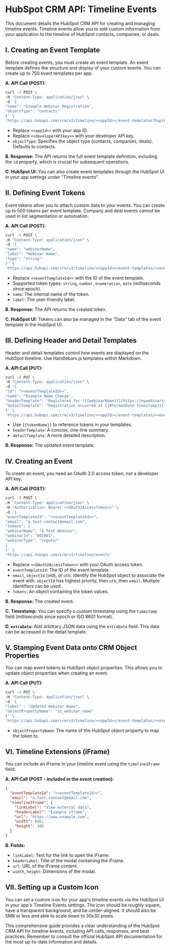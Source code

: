 # HubSpot CRM API: Timeline Events

This document details the HubSpot CRM API for creating and managing timeline events.  Timeline events allow you to add custom information from your application to the timeline of HubSpot contacts, companies, or deals.

## I. Creating an Event Template

Before creating events, you must create an event template.  An event template defines the structure and display of your custom events.  You can create up to 750 event templates per app.

**A. API Call (POST):**

```bash
curl -X POST \
-H "Content-Type: application/json" \
-d '{
"name": "Example Webinar Registration",
"objectType": "contacts"
}' \
'https://api.hubapi.com/crm/v3/timeline/<<appId>>/event-templates?hapikey=<<developerAPIkey>>'
```

* Replace `<<appId>>` with your app ID.
* Replace `<<developerAPIkey>>` with your developer API key.
* `objectType`:  Specifies the object type (contacts, companies, deals).  Defaults to contacts.

**B. Response:**  The API returns the full event template definition, including the `id` property, which is crucial for subsequent operations.

**C. HubSpot UI:**  You can also create event templates through the HubSpot UI in your app settings under "Timeline events".


## II. Defining Event Tokens

Event tokens allow you to attach custom data to your events.  You can create up to 500 tokens per event template.  Company and deal events cannot be used in list segmentation or automation.

**A. API Call (POST):**

```bash
curl -X POST \
-H "Content-Type: application/json" \
-d '{
"name": "webinarName",
"label": "Webinar Name",
"type": "string"
}' \
'https://api.hubapi.com/crm/v3/timeline/<<appId>>/event-templates/<<eventTemplateId>>/tokens?hapikey=<<developerHapikey>>'
```

* Replace `<<eventTemplateId>>` with the ID of the event template.
* Supported token types: `string`, `number`, `enumeration`, `date` (milliseconds since epoch).
* `name`:  The internal name of the token.
* `label`: The user-friendly label.

**B. Response:** The API returns the created token.

**C. HubSpot UI:** Tokens can also be managed in the "Data" tab of the event template in the HubSpot UI.


## III. Defining Header and Detail Templates

Header and detail templates control how events are displayed on the HubSpot timeline.  Use Handlebars.js templates within Markdown.

**A. API Call (PUT):**

```bash
curl -X PUT \
-H "Content-Type: application/json" \
-d '{
"id": "<<eventTemplateId>>",
"name": "Example Name Change",
"headerTemplate": "Registered for [{{webinarName}}](https://mywebinarsystem/webinar/{{webinarId}})",
"detailTemplate": "Registration occurred at {{#formatDate timestamp}}{{/formatDate}}"
}' \
'https://api.hubapi.com/crm/v3/timeline/<<appId>>/event-templates/<<eventTemplateId>>?hapikey=<<developerHapikey>>'
```

* Use `{{tokenName}}` to reference tokens in your templates.
* `headerTemplate`: A concise, one-line summary.
* `detailTemplate`: A more detailed description.

**B. Response:** The updated event template.


## IV. Creating an Event

To create an event, you need an OAuth 2.0 access token, not a developer API key.

**A. API Call (POST):**

```bash
curl -X POST \
-H "Content-Type: application/json" \
-H "Authorization: Bearer <<OAuth2AccessToken>>" \
-d '{
"eventTemplateId": "<<eventTemplateId>>",
"email": "a.test.contact@email.com",
"tokens": {
"webinarName": "A Test Webinar",
"webinarId": "001001",
"webinarType": "regular"
}
}' \
'https://api.hubapi.com/crm/v3/timeline/events'
```

* Replace `<<OAuth2AccessToken>>` with your OAuth access token.
* `eventTemplateId`: The ID of the event template.
* `email`, `objectId` (vid), or `utk`:  Identify the HubSpot object to associate the event with.  `objectId` has highest priority, then `utk`, then `email`.  Multiple identifiers can be used.
* `tokens`:  An object containing the token values.

**B. Response:** The created event.

**C. Timestamp:** You can specify a custom timestamp using the `timestamp` field (milliseconds since epoch or ISO 8601 format).

**D. `extraData`:** Add arbitrary JSON data using the `extraData` field.  This data can be accessed in the detail template.


## V. Stamping Event Data onto CRM Object Properties

You can map event tokens to HubSpot object properties. This allows you to update object properties when creating an event.

**A. API Call (PUT):**

```bash
curl -X PUT \
-H "Content-Type: application/json" \
-d '{
"label" : "Updated Webinar Name",
"objectPropertyName": "zz_webinar_name"
}' \
'https://api.hubapi.com/crm/v3/timeline/<<appId>>/event-templates/<<eventTemplateId>>/tokens/<<tokenName>>?hapikey=<<developerHapikey>>'
```

* `objectPropertyName`: The name of the HubSpot object property to map the token to.


## VI. Timeline Extensions (iFrame)

You can include an iFrame in your timeline event using the `timelineIFrame` field.

**A.  API Call (POST - included in the event creation):**

```json
{
  "eventTemplateId": "<<eventTemplateId>>",
  "email": "a.test.contact@email.com",
  "timelineIFrame": {
    "linkLabel": "View external data",
    "headerLabel": "Example iframe",
    "url": "https://www.example.com",
    "width": 800,
    "height": 300
  }
}
```

**B. Fields:**

* `linkLabel`: Text for the link to open the iFrame.
* `headerLabel`: Title of the modal containing the iFrame.
* `url`: URL of the iFrame content.
* `width`, `height`: Dimensions of the modal.



## VII. Setting up a Custom Icon

You can set a custom icon for your app's timeline events via the HubSpot UI in your app's Timeline Events settings.  The icon should be roughly square, have a transparent background, and be center-aligned.  It should also be 5MB or less and able to scale down to 30x30 pixels.


This comprehensive guide provides a clear understanding of the HubSpot CRM API for timeline events, including API calls, responses, and best practices. Remember to consult the official HubSpot API documentation for the most up-to-date information and details.
